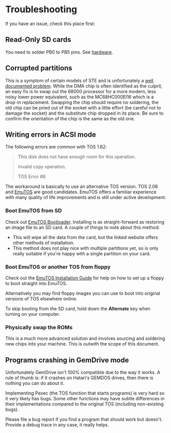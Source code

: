 Troubleshooting
===============

If you have an issue, check this place first:


Read-Only SD cards
------------------

You need to solder PB0 to PB5 pins. See [hardware](hardware.md).


Corrupted partitions
--------------------

This is a symptom of certain models of STE and is unfortunately a
[well documented problem](http://joo.kie.sk/?page_id=250). While the DMA chip
is often identified as the culprit, an easy fix is to swap out the 68000
processor for a more modern, less noisy lower power equivalent, such as the
MC68HC000EI16 which is a drop-in replacement. Swapping the chip should require
no soldering, the old chip can be pried out of the socket with a little effort
(be careful not to damage the socket) and the substitute chip dropped in its
place. Be sure to confirm the orientation of the chip is the same as the old
one.


Writing errors in ACSI mode
---------------------------

The following errors are common with TOS 1.62:
> This disk does not have enough room for this operation.
> 
> Invalid copy operation.
> 
> TOS Error \#6

The workaround is basically to use an alternative TOS version. TOS 2.06 and [EmuTOS](https://emutos.github.io) are good candidates. EmuTOS offers a familiar experience with many quality of life improvements and is still under active development.

### Boot EmuTOS from SD
Check out [EmuTOS Bootloader](https://github.com/czietz/emutos-bootloader). Installing is as straight-forward as restoring an image file to an SD card. A couple of things to note about this method:

* This will wipe all the data from the card, but the linked website offers other methods of installation.
* This method does not play nice with multiple partitions yet, so is only really suitable if you're happy with a single partition on your card.

### Boot EmuTOS or another TOS from floppy
Check out the [EmuTOS Installation Guide](https://emutos.github.io/manual/#installation) for help on how to set up a floppy to boot straight into EmuTOS.

Alternatively you may find floppy images you can use to boot into original versions of TOS elsewhere online.

To skip booting from the SD card, hold down the **Alternate** key when turning on your computer.

### Physically swap the ROMs
This is a much more advanced solution and involves sourcing and soldering new chips into your machine. This is outwith the scope of this document.


Programs crashing in GemDrive mode
----------------------------------

Unfortunately GemDrive isn't 100% compatible due to the way it works. A rule of
thumb is: if it crashes on Hatari's GEMDOS drives, then there is nothing you
can do about it.

Implementing Pexec (the TOS function that starts programs) is very hard so it
very likely has bugs. Some other functions may have subtle differences in
their implementations compared to the original TOS (including non-existing
bugs).

Please file a bug report if you find a program that should work but doesn't.
Provide a debug trace in any case, it really helps.
